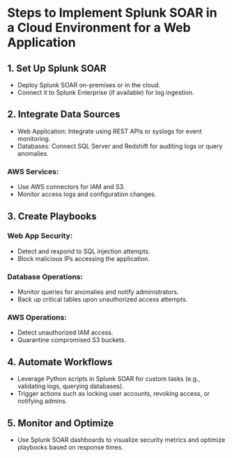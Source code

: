 <h1 text-align="center">Steps to Implement Splunk SOAR in a Cloud Environment for a Web Application</h1>

## 1. Set Up Splunk SOAR

- Deploy Splunk SOAR on-premises or in the cloud.
- Connect it to Splunk Enterprise (if available) for log ingestion.

## 2. Integrate Data Sources

- Web Application: Integrate using REST APIs or syslogs for event monitoring.
- Databases: Connect SQL Server and Redshift for auditing logs or query anomalies.
  
### AWS Services:
- Use AWS connectors for IAM and S3.
- Monitor access logs and configuration changes.

## 3. Create Playbooks

### Web App Security:
- Detect and respond to SQL injection attempts.
- Block malicious IPs accessing the application.

### Database Operations:
- Monitor queries for anomalies and notify administrators.
- Back up critical tables upon unauthorized access attempts.

### AWS Operations:
- Detect unauthorized IAM access.
- Quarantine compromised S3 buckets.

## 4. Automate Workflows

- Leverage Python scripts in Splunk SOAR for custom tasks (e.g., validating logs, querying databases).
- Trigger actions such as locking user accounts, revoking access, or notifying admins.

## 5. Monitor and Optimize

- Use Splunk SOAR dashboards to visualize security metrics and optimize playbooks based on response times.
